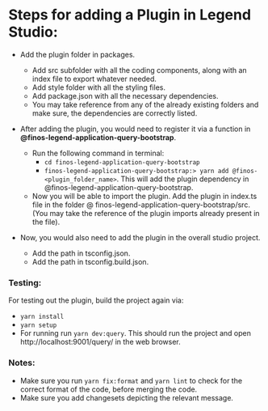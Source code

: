 # Steps for adding a Plugin in Legend Studio: 
- Add the plugin folder in packages. 
   - Add src subfolder with all the coding components, along with an index file to export whatever needed.
   - Add style folder with all the styling files.
   - Add package.json with all the necessary dependencies.
   - You may take reference from any of the already existing folders and make sure, the dependencies are correctly listed.


- After adding the plugin, you would need to register it via a function in **@finos-legend-application-query-bootstrap**.
  - Run the following command in terminal: 
     - `cd finos-legend-application-query-bootstrap`
     - `finos-legend-application-query-bootstrap:> yarn add @finos-<plugin_folder_name>`. This will add the plugin dependency in @finos-legend-application-query-bootstrap.
  - Now you will be able to import the plugin. Add the plugin in index.ts file in the folder @ finos-legend-application-query-bootstrap/src.(You may take the reference of the plugin imports already present in the file).


- Now, you would also need to add the plugin in the overall studio project.
   - Add the path in tsconfig.json.
   - Add the path in tsconfig.build.json.


### Testing:
For testing out the plugin, build the project again via:
- `yarn install`
- `yarn setup`
- For running run `yarn dev:query`. This should run the project and open http://localhost:9001/query/ in the web browser.

### Notes:
- Make sure you run `yarn fix:format` and `yarn lint` to check for the correct format of the code, before merging the code.
- Make sure you add changesets depicting the relevant message.


